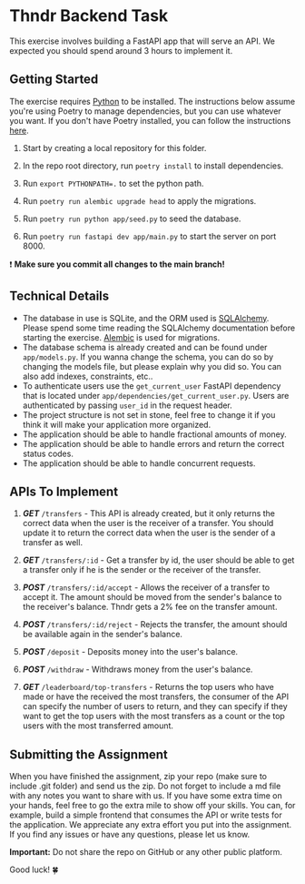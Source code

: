 # Thndr Backend Task

This exercise involves building a FastAPI app that will serve an API. We expected you should spend around 3 hours to implement it.

## Getting Started

The exercise requires [Python](https://www.python.org/) to be installed. The instructions below assume you're using Poetry to manage dependencies, but you can use whatever you want. If you don't have Poetry installed, you can follow the instructions [here](https://python-poetry.org/docs/#installation).

1. Start by creating a local repository for this folder.

2. In the repo root directory, run `poetry install` to install dependencies.

3. Run `export PYTHONPATH=.` to set the python path.

4. Run `poetry run alembic upgrade head` to apply the migrations.

5. Run `poetry run python app/seed.py` to seed the database.

6. Run `poetry run fastapi dev app/main.py` to start the server on port 8000.

❗️ **Make sure you commit all changes to the main branch!**

## Technical Details

- The database in use is SQLite, and the ORM used is [SQLAlchemy](https://www.sqlalchemy.org/). Please spend some time reading the SQLAlchemy documentation before starting the exercise. [Alembic](https://alembic.sqlalchemy.org/) is used for migrations.
- The database schema is already created and can be found under `app/models.py`. If you wanna change the schema, you can do so by changing the models file, but please explain why you did so. You can also add indexes, constraints, etc..
- To authenticate users use the `get_current_user` FastAPI dependency that is located under `app/dependencies/get_current_user.py`. Users are authenticated by passing `user_id` in the request header.
- The project structure is not set in stone, feel free to change it if you think it will make your application more organized.
- The application should be able to handle fractional amounts of money.
- The application should be able to handle errors and return the correct status codes.
- The application should be able to handle concurrent requests.

## APIs To Implement

1. **_GET_** `/transfers` - This API is already created, but it only returns the correct data when the user is the receiver of a transfer. You should update it to return the correct data when the user is the sender of a transfer as well.

2. **_GET_** `/transfers/:id` - Get a transfer by id, the user should be able to get a transfer only if he is the sender or the receiver of the transfer.

3. **_POST_** `/transfers/:id/accept` - Allows the receiver of a transfer to accept it. The amount should be moved from the sender's balance to the receiver's balance. Thndr gets a 2% fee on the transfer amount.

4. **_POST_** `/transfers/:id/reject` - Rejects the transfer, the amount should be available again in the sender's balance.

5. **_POST_** `/deposit` - Deposits money into the user's balance.

6. **_POST_** `/withdraw` - Withdraws money from the user's balance.

7. **_GET_** `/leaderboard/top-transfers` - Returns the top users who have made or have the received the most transfers, the consumer of the API can specify the number of users to return, and they can specify if they want to get the top users with the most transfers as a count or the top users with the most transferred amount.

## Submitting the Assignment

When you have finished the assignment, zip your repo (make sure to include .git folder) and send us the zip.
Do not forget to include a md file with any notes you want to share with us.
If you have some extra time on your hands, feel free to go the extra mile to show off your skills. You can, for example, build a simple frontend that consumes the API or write tests for the application. We appreciate any extra effort you put into the assignment.
If you find any issues or have any questions, please let us know.

**Important:** Do not share the repo on GitHub or any other public platform.

Good luck! 🍀
